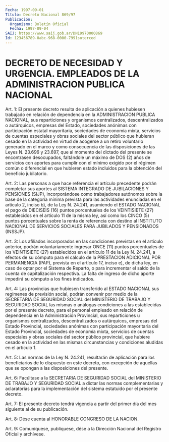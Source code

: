 ```yaml
---
Fecha: 1997-09-01
Título: Decreto Nacional 869/97
Publicación:
  Organismo: Boletín Oficial
  Fecha: 1997-09-04
SAIJ: https://www.saij.gob.ar/DN19970000869
Id: 123456789-0abc-968-0000-7991soterced
---
```

# DECRETO DE NECESIDAD Y URGENCIA. EMPLEADOS DE LA ADMINISTRACION PUBLICA NACIONAL

<a id="1"></a>
Art. 1: El  presente  decreto  resulta de aplicación a quienes hubiesen trabajado en relación de dependencia  en la ADMINISTRACION PUBLICA  NACIONAL,  sus  reparticiones y organismos  centralizados, descentralizados o autárquicos,  empresas  del  Estado,  sociedades anónimas  con  participación  estatal  mayoritaria,  sociedades  de economía  mixta,  servicios de cuentas especiales y obras  sociales del sector público que hubieran cesado en la actividad en virtud de acogerse  a un retiro  voluntario  generado  en  el  marco  y  como consecuencia de  las disposiciones de las Leyes N. 23.696 y 23.697, que al momento del dictado del presente se encontrasen desocupados, faltándole un máximo  de DOS (2) años de servicios con aportes para cumplir con el mínimo exigido por el régimen común o diferencial en que  hubieren estado incluidos  para  la  obtención  del  beneficio jubilatorio.

<a id="2"></a>
Art. 2: Las personas a que hace referencia el artículo precedente podrán completar sus aportes al SISTEMA INTEGRADO DE JUBILACIONES Y PENSIONES  (SIJP), incorporándose como trabajadores autónomos sobre la  base de la  categoría  mínima  prevista  para  las  actividades enunciadas  en  el  artículo  2,  inciso  b),  de la Ley N. 24.241, asumiendo  el  ESTADO  NACIONAL  el  pago de DIECISEIS (16)  puntos porcentuales de los VEINTISIETE (27) establecidos en el artículo 11 de la misma ley, así como los CINCO (5)  puntos  porcentuales sobre la  renta  de  referencia  con  destino  al  INSTITUTO NACIONAL  DE SERVICIOS  SOCIALES   PARA  JUBILADOS  Y  PENSIONADOS  (INSSJP).

<a id="3"></a>
Art. 3: Los afiliados incorporados en las condiciones previstas en el  artículo  anterior, podrán voluntariamente ingresar  ONCE  (11) puntos porcentuales  de  los  VEINTISIETE  (27)  establecidos en el artículo 11  de la Ley N. 24.241, a efectos de su cómputo  para  el cálculo de la PRESTACION  ADICIONAL POR PERMANENCIA (PAP), prevista en el artículo 17, inciso e), de dicha ley, en caso de optar por el Sistema de Reparto, o para  incrementar  el  saldo  de la cuenta de capitalización  respectiva.  La  falta  de ingreso de dicho  aporte impedirá su cómputo a los fines indicados.

<a id="4"></a>
Art. 4: Las provincias que hubiesen transferido al ESTADO NACIONAL sus regímenes de previsión social, podrán  convenir por medio de la SECRETARIA  DE  SEGURIDAD  SOCIAL  del  MINISTERIO   DE  TRABAJO  Y SEGURIDAD SOCIAL las mismas o análogas condiciones a las establecidas por el presente decreto, para el personal  empleado en relación  de  dependencia  en  la  Administración  Provincial,  sus reparticiones  u  organismos  centralizados,  descentralizados    o autárquicos,  empresas  del  Estado Provincial, sociedades anónimas con participación mayoritaria  del Estado Provincial, sociedades de economía mixta, servicios de cuentas  especiales  y  obras sociales del  sector público provincial, que hubiere cesado en la  actividad en las  mismas circunstancias y condiciones aludidas en el artículo 1.

<a id="5"></a>
Art. 5: Las  normas  de la Ley N. 24.241, resultarán de aplicación para  los  beneficiarios de  lo  dispuesto  en  este  decreto,  con excepción de  aquellas  que  se  opongan  a  las  disposiciones del presente.

<a id="6"></a>
Art.  6:  Facúltase  a  la  SECRETARIA  DE  SEGURIDAD SOCIAL  del MINISTERIO  DE  TRABAJO  Y  SEGURIDAD  SOCIAL a dictar  las  normas complementarias y aclaratorias para la implementación  del  sistema estatuido por el presente decreto.

<a id="7"></a>
Art.  7:  El presente decreto tendrá vigencia a partir del primer día del mes siguiente al de su publicación.

<a id="8"></a>
Art.  8:  Dése cuenta al  HONORABLE  CONGRESO  DE  LA  NACION.

<a id="9"></a>
Art. 9: Comuníquese,  publíquese, dése a la Dirección Nacional del Registro Oficial y archívese.